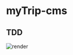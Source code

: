 # myTrip-cms

## TDD 
![render](https://user-images.githubusercontent.com/34778498/113961782-f43b1e80-97fc-11eb-9aa8-7b6538dda13a.png)
